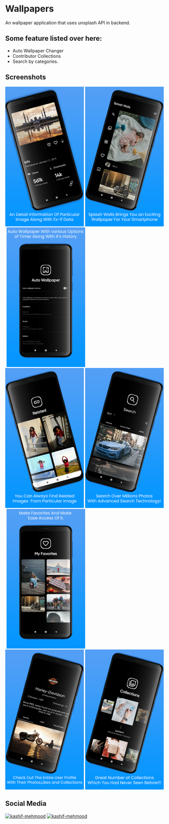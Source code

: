 # Wallpapers

An wallpaper application that uses unsplash API in backend.

## Some feature listed over here:
<ul>
<li> Auto Wallpaper Changer </li>
<li> Contributor Collections </li>
<li> Search by categories. </li>
</ul>

## Screenshots
<img src="sc1.png" width="250">&nbsp;<img src="sc2.png" width="250">&nbsp;<img src="sc3.png" width="250">&nbsp;<img src="sc4.png" width="250">
<img src="sc5.png" width="250">&nbsp;<img src="sc6.png" width="250">&nbsp;<img src="sc7.png" width="250">&nbsp;<img src="sc8.png" width="250">

## Social Media

<p align="left">
<a href="https://www.linkedin.com/in/harshsuvagiya" target="blank"><img align="center" src="https://raw.githubusercontent.com/rahuldkjain/github-profile-readme-generator/master/src/images/icons/Social/linked-in-alt.svg" alt="kashif-mehmood" height="30" width="40" /></a>
<a href="https://stackoverflow.com/users/10838454/harsh-suvagiya" target="blank"><img align="center" src="https://raw.githubusercontent.com/rahuldkjain/github-profile-readme-generator/master/src/images/icons/Social/stack-overflow.svg" alt="kashif-mehmood" height="30" width="40" /></a>

